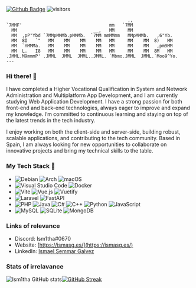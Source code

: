 [![Github Badge](https://img.shields.io/badge/-Github-232323?logo=Github&logoColor=white&link=https://space.bilibili.com/7708412)](https://github.com/Ism1tha)
![visitors](https://visitor-badge.laobi.icu/badge?page_id=Ism1tha)


```
                                              ,,                 
`7MMF'                                 mm   `7MM                 
  MM                             __,   MM     MM                 
  MM  ,pP"Ybd `7MMpMMMb.pMMMb.  `7MM mmMMmm   MMpMMMb.   ,6"Yb.  
  MM  8I   `"   MM    MM    MM    MM   MM     MM    MM  8)   MM  
  MM  `YMMMa.   MM    MM    MM    MM   MM     MM    MM   ,pm9MM  
  MM  L.   I8   MM    MM    MM    MM   MM     MM    MM  8M   MM  
.JMML.M9mmmP' .JMML  JMML  JMML..JMML. `Mbmo.JMML  JMML.`Moo9^Yo.
---

```
### Hi there! 👋

I have completed a Higher Vocational Qualification in System and Network Administration and Multiplatform App Development, and I am currently studying Web Application Development. I have a strong passion for both front-end and back-end technologies, always eager to improve and expand my knowledge. I’m committed to continuous learning and staying on top of the latest trends in the tech industry.

I enjoy working on both the client-side and server-side, building robust, scalable applications, and contributing to the tech community. Based in Spain, I am always looking for new opportunities to collaborate on innovative projects and bring my technical skills to the table.

### My Tech Stack 🚀

- ![Debian](https://img.shields.io/badge/Debian-D70A53?style=for-the-badge&logo=debian&logoColor=white) ![Arch](https://img.shields.io/badge/Arch%20Linux-1793D1?logo=arch-linux&logoColor=fff&style=for-the-badge) ![macOS](https://img.shields.io/badge/mac%20os-000000?style=for-the-badge&logo=macos&logoColor=F0F0F0)
- ![Visual Studio Code](https://img.shields.io/badge/Visual%20Studio%20Code-0078d7.svg?style=for-the-badge&logo=visual-studio-code&logoColor=white) ![Docker](https://img.shields.io/badge/docker-%230db7ed.svg?style=for-the-badge&logo=docker&logoColor=white)
- ![Vite](https://img.shields.io/badge/vite-%23646CFF.svg?style=for-the-badge&logo=vite&logoColor=white) ![Vue.js](https://img.shields.io/badge/vuejs-%2335495e.svg?style=for-the-badge&logo=vuedotjs&logoColor=%234FC08D) ![Vuetify](https://img.shields.io/badge/Vuetify-1867C0?style=for-the-badge&logo=vuetify&logoColor=AEDDFF)
- ![Laravel](https://img.shields.io/badge/laravel-%23FF2D20.svg?style=for-the-badge&logo=laravel&logoColor=white) ![FastAPI](https://img.shields.io/badge/FastAPI-005571?style=for-the-badge&logo=fastapi)
- ![PHP](https://img.shields.io/badge/php-%23777BB4.svg?style=for-the-badge&logo=php&logoColor=white) ![Java](https://img.shields.io/badge/java-%23ED8B00.svg?style=for-the-badge&logo=openjdk&logoColor=white) ![C#](https://img.shields.io/badge/c%23-%23239120.svg?style=for-the-badge&logo=csharp&logoColor=white) ![C++](https://img.shields.io/badge/c++-%2300599C.svg?style=for-the-badge&logo=c%2B%2B&logoColor=white) ![Python](https://img.shields.io/badge/python-3670A0?style=for-the-badge&logo=python&logoColor=ffdd54) ![JavaScript](https://img.shields.io/badge/javascript-%23323330.svg?style=for-the-badge&logo=javascript&logoColor=%23F7DF1E)
- ![MySQL](https://img.shields.io/badge/mysql-4479A1.svg?style=for-the-badge&logo=mysql&logoColor=white) ![SQLite](https://img.shields.io/badge/sqlite-%2307405e.svg?style=for-the-badge&logo=sqlite&logoColor=white) ![MongoDB](https://img.shields.io/badge/MongoDB-%234ea94b.svg?style=for-the-badge&logo=mongodb&logoColor=white)

### Links of relevance

- Discord: Ism1tha#0670
- Website: [https://ismasg.es/](https://ismasg.es/)
- LinkedIn: [Ismael Semmar Galvez](https://linkedin.com/in/isgalvez)

### Stats of irrelavance

![Ism1tha GitHub stats](https://github-readme-stats-ism1thas-projects.vercel.app/api?username=Ism1tha&show_icons=true&&include_all_commits=true&count_private=truea&hide_border=true&theme=synthwave)[![GitHub Streak](https://github-readme-streak-stats.herokuapp.com?user=Ism1tha&hide_border=true&mode=weekly&card_width=350&hide_longest_streak=true&theme=synthwave)](https://git.io/streak-stats)
